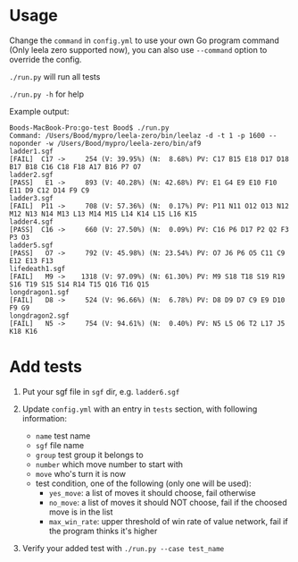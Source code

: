 Usage
=====

Change the `command` in `config.yml` to use your own Go program command (Only leela zero supported now), you can also use `--command` option to override the config.

`./run.py` will run all tests

`./run.py -h` for help

Example output:

```
Boods-MacBook-Pro:go-test Bood$ ./run.py
Command: /Users/Bood/mypro/leela-zero/bin/leelaz -d -t 1 -p 1600 --noponder -w /Users/Bood/mypro/leela-zero/bin/af9
ladder1.sgf
[FAIL]  C17 ->     254 (V: 39.95%) (N:  8.68%) PV: C17 B15 E18 D17 D18 B17 B18 C16 C18 F18 A17 B16 P7 O7
ladder2.sgf
[PASS]   E1 ->     893 (V: 40.28%) (N: 42.68%) PV: E1 G4 E9 E10 F10 E11 D9 C12 D14 F9 C9
ladder3.sgf
[FAIL]  P11 ->     708 (V: 57.36%) (N:  0.17%) PV: P11 N11 O12 O13 N12 M12 N13 N14 M13 L13 M14 M15 L14 K14 L15 L16 K15
ladder4.sgf
[PASS]  C16 ->     660 (V: 27.50%) (N:  0.09%) PV: C16 P6 D17 P2 Q2 F3 P3 O3
ladder5.sgf
[PASS]   O7 ->     792 (V: 45.98%) (N: 23.54%) PV: O7 J6 P6 O5 C11 C9 E12 E13 F13
lifedeath1.sgf
[FAIL]   M9 ->    1318 (V: 97.09%) (N: 61.30%) PV: M9 S18 T18 S19 R19 S16 T19 S15 S14 R14 T15 Q16 T16 Q15
longdragon1.sgf
[FAIL]   D8 ->     524 (V: 96.66%) (N:  6.78%) PV: D8 D9 D7 C9 E9 D10 F9 G9
longdragon2.sgf
[FAIL]   N5 ->     754 (V: 94.61%) (N:  0.40%) PV: N5 L5 O6 T2 L17 J5 K18 K16
```


Add tests
=========

1. Put your sgf file in `sgf` dir, e.g. `ladder6.sgf`

2. Update `config.yml` with an entry in `tests` section, with following information:
   * `name` test name
   * `sgf` file name
   * `group` test group it belongs to
   * `number` which move number to start with
   * `move` who's turn it is now
   * test condition, one of the following (only one will be used):
     - `yes_move`: a list of moves it should choose, fail otherwise 
     - `no_move`: a list of moves it should NOT choose, fail if the choosed move is in the list
     - `max_win_rate`: upper threshold of win rate of value network, fail if the program thinks it's higher

3. Verify your added test with `./run.py --case test_name`
